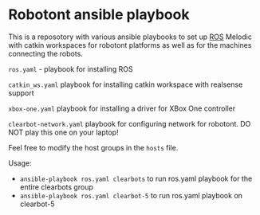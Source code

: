 # Robotont ansible playbook

This is a reposotory with various ansible playbooks to set up [ROS](http://www.ros.org/) Melodic with catkin workspaces for robotont platforms as well as for the machines connecting the robots.

  `ros.yaml` - playbook for installing ROS

  `catkin_ws.yaml` playbook for installing catkin workspace with realsense support

  `xbox-one.yaml` playbook for installing a driver for XBox One controller

  `clearbot-network.yaml` playbook for configuring network for robotont. DO NOT play this one on your laptop!


Feel free to modify the host groups in the `hosts` file.

Usage:
  * ```ansible-playbook ros.yaml clearbots``` to run ros.yaml playbook for the entire clearbots group
  * `ansible-playbook ros.yaml clearbot-5` to run ros.yaml playbook on clearbot-5
